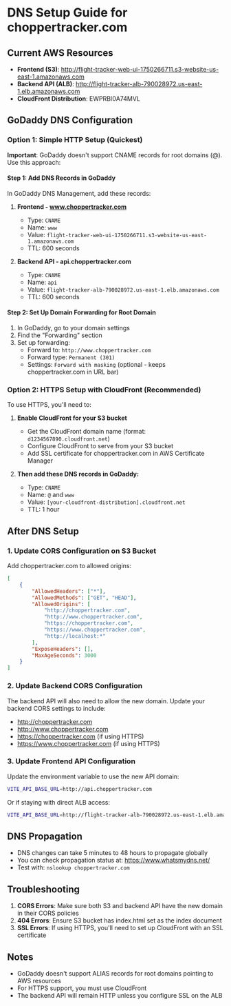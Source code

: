 # DNS Setup Guide for choppertracker.com

## Current AWS Resources
- **Frontend (S3)**: http://flight-tracker-web-ui-1750266711.s3-website-us-east-1.amazonaws.com
- **Backend API (ALB)**: http://flight-tracker-alb-790028972.us-east-1.elb.amazonaws.com
- **CloudFront Distribution**: EWPRBI0A74MVL

## GoDaddy DNS Configuration

### Option 1: Simple HTTP Setup (Quickest)

**Important**: GoDaddy doesn't support CNAME records for root domains (@). Use this approach:

#### Step 1: Add DNS Records in GoDaddy

In GoDaddy DNS Management, add these records:

1. **Frontend - www.choppertracker.com**
   - Type: `CNAME`
   - Name: `www`
   - Value: `flight-tracker-web-ui-1750266711.s3-website-us-east-1.amazonaws.com`
   - TTL: 600 seconds

2. **Backend API - api.choppertracker.com**
   - Type: `CNAME`
   - Name: `api`
   - Value: `flight-tracker-alb-790028972.us-east-1.elb.amazonaws.com`
   - TTL: 600 seconds

#### Step 2: Set Up Domain Forwarding for Root Domain

1. In GoDaddy, go to your domain settings
2. Find the "Forwarding" section
3. Set up forwarding:
   - Forward to: `http://www.choppertracker.com`
   - Forward type: `Permanent (301)`
   - Settings: `Forward with masking` (optional - keeps choppertracker.com in URL bar)

### Option 2: HTTPS Setup with CloudFront (Recommended)

To use HTTPS, you'll need to:

1. **Enable CloudFront for your S3 bucket**
   - Get the CloudFront domain name (format: `d1234567890.cloudfront.net`)
   - Configure CloudFront to serve from your S3 bucket
   - Add SSL certificate for choppertracker.com in AWS Certificate Manager

2. **Then add these DNS records in GoDaddy:**
   - Type: `CNAME`
   - Name: `@` and `www`
   - Value: `[your-cloudfront-distribution].cloudfront.net`
   - TTL: 1 hour

## After DNS Setup

### 1. Update CORS Configuration on S3 Bucket

Add choppertracker.com to allowed origins:

```json
[
    {
        "AllowedHeaders": ["*"],
        "AllowedMethods": ["GET", "HEAD"],
        "AllowedOrigins": [
            "http://choppertracker.com",
            "http://www.choppertracker.com",
            "https://choppertracker.com",
            "https://www.choppertracker.com",
            "http://localhost:*"
        ],
        "ExposeHeaders": [],
        "MaxAgeSeconds": 3000
    }
]
```

### 2. Update Backend CORS Configuration

The backend API will also need to allow the new domain. Update your backend CORS settings to include:
- http://choppertracker.com
- http://www.choppertracker.com
- https://choppertracker.com (if using HTTPS)
- https://www.choppertracker.com (if using HTTPS)

### 3. Update Frontend API Configuration

Update the environment variable to use the new API domain:

```bash
VITE_API_BASE_URL=http://api.choppertracker.com
```

Or if staying with direct ALB access:
```bash
VITE_API_BASE_URL=http://flight-tracker-alb-790028972.us-east-1.elb.amazonaws.com
```

## DNS Propagation

- DNS changes can take 5 minutes to 48 hours to propagate globally
- You can check propagation status at: https://www.whatsmydns.net/
- Test with: `nslookup choppertracker.com`

## Troubleshooting

1. **CORS Errors**: Make sure both S3 and backend API have the new domain in their CORS policies
2. **404 Errors**: Ensure S3 bucket has index.html set as the index document
3. **SSL Errors**: If using HTTPS, you'll need to set up CloudFront with an SSL certificate

## Notes

- GoDaddy doesn't support ALIAS records for root domains pointing to AWS resources
- For HTTPS support, you must use CloudFront
- The backend API will remain HTTP unless you configure SSL on the ALB